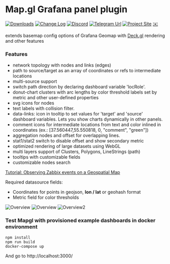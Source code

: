 
# Map.gl Grafana panel plugin

[![Downloads](https://img.shields.io/badge/dynamic/json?logo=grafana&amp;color=blue&amp;label=downloads&amp;query=%24.items%5B%3F%28%40.slug%20%3D%3D%20%22vaduga-mapgl-panel%22%29%5D.downloads&amp;url=https%3A%2F%2Fgrafana.com%2Fapi%2Fplugins)](https://grafana.com/grafana/plugins/vaduga-mapgl-panel)
[![Change Log](https://img.shields.io/badge/Change-log-blue.svg?style=flat)](https://github.com/vaduga/mapgl-community/blob/main/CHANGELOG.md)
[![Discord](https://img.shields.io/discord/973739619118088232?logo=discord&logoColor=%232490D7)](https://discord.gg/DZCAfzYwjC)
[![Telegram Url](https://img.shields.io/badge/Telegram-blue?logo=telegram )](https://t.me/mapgrafana)
[![Project Site](https://img.shields.io/badge/Project-site-red)](https://mapgl.org)
[✉️][email]

[//]: # ([![Change Log]&#40;https://img.shields.io/badge/Change-log-blue.svg?style=flat&#41;]&#40;https://github.com/vaduga/mapgl-community/blob/main/CHANGELOG.md&#41;)
[//]: # ([![GitHub]&#40;https://img.shields.io/github/stars/vaduga/mapgl-community?style=social&#41;]&#40;https://github.com/vaduga/mapgl-community&#41;)

extends basemap config options of Grafana Geomap with [Deck.gl](https://deck.gl/) rendering and other features
### Features
* network topology with nodes and links (edges)
* path to source/target as an array of coordinates or refs to intermediate locations
* multi-source support
* switch path direction by declaring dashboard variable 'locRole'.
* donut-chart clusters with arc lengths by color threshold labels set by metric and other user-defined properties
* svg icons for nodes
* text labels with collision filter.
* data-links: icon in tooltip to set values for 'target' and 'source' dashboard variables. Lets you show charts dynamically in other panels.
* comment icons for intermediate locations from text and color inlined in coordinates (ex.: [37.560447,55.550818, 0, "comment", "green"])
* aggregation nodes and offset for overlapping lines.
* stat1/stat2 switch to disable offset and show secondary metric
* optimized rendering of large datasets using WebGL
* multi layers support of Clusters, Polygons, LineStrings (path)
* tooltips with customizable fields
* customizable nodes search

[Tutorial: Observing Zabbix events on a Geospatial Map](https://mapgl.org/zabbix)<br/>

Required datasource fields:<br/>
* Coordinates for points in geojson, **lon / lat** or geohash format<br/>
* Metric field for color thresholds

![Overview](https://mapgl.org/img/aggr.gif)
![Overview](https://mapgl.org/img/screenshot1.png)
![Overview2](https://mapgl.org/img/screenshot2.png)

[email]: mailto:arbitr38@gmail.com

### Test Mapgl with provisioned example dashboards in docker environment 

```
npm install
npm run build
docker-compose up
```
And go to http://localhost:3000/




